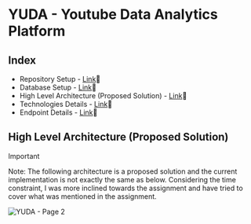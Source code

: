 # YUDA - Youtube Data Analytics Platform

## Index
* Repository Setup - [Link](./docs/SETUP.md)🔗
* Database Setup - [Link](./docs/DB_SETUP.md)🔗
* High Level Architecture (Proposed Solution) - [Link](https://github.com/ParundeepSingh/yuda-platform-be-service?tab=readme-ov-file#high-level-architecture-proposed-solution)🔗
* Technologies Details - [Link](./docs/TECHNOLOGIES.md)🔗
* Endpoint Details - [Link](./docs/ENDPOINT.md)🔗

## High Level Architecture (Proposed Solution)
> [!IMPORTANT]
> Note: The following architecture is a proposed solution and the current implementation is not exactly the same as below. Considering the time constraint, I was more inclined towards the assignment and have tried to cover what was mentioned in the assignment.

![YUDA - Page 2](https://github.com/ParundeepSingh/yuda-platform-be-service/assets/52928589/9d3fe684-9203-46bd-93c8-3437f5c013ee)

